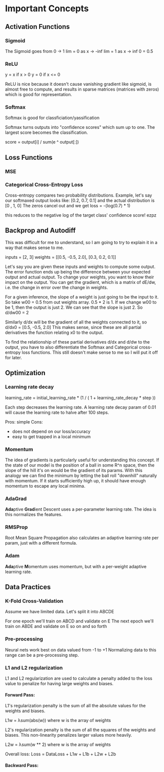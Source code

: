 # Important Concepts

## Activation Functions

### Sigmoid

The Sigmoid goes from 0 -> 1
lim = 0 as x -> -inf
lim = 1 as x -> inf
0 = 0.5

### ReLU

y = x if x > 0
y = 0 if x <= 0

ReLU is nice because it doesn't cause vanishing gradient like sigmoid, is almost free to compute, and results in sparse matrices (matrices with zeros) which is good for representation.

### Softmax

Softmax is good for classficiation/yassification

Softmax turns outputs into "confidence scores" which sum up to one. The largest score becomes the classification. 

score = output[i] / sum(e ^ output[:])


## Loss Functions

### MSE

### Categorical Cross-Entropy Loss

Cross-entropy compares two probability distributions.
Example, let's say our softmaxed output looks like:
[0.2, 0.7, 0.1] and the actual distribution is [0 , 1, 0]
The zeros cancel out and we get
loss = -(log(0.7) * 1)

this reduces to the negative log of the target class' confidence score! ezpz

## Backprop and Autodiff

This was difficult for me to understand, so I am going to try to explain it in a way that makes sense to me.

inputs = [2, 3]
weights = [[0.5, -0.5, 2.0],
           [0.3, 0.2, 0.1]]

Let's say you are given these inputs and weights to compute some output. The error function ends up being
the difference between your expected output and actual output. To change your weights, you want to know their impact on the output. You can get the gradient, which is a matrix of dE/dw, i.e. the change in error over the change in weights.

For a given inference, the slope of a weight is just going to be the input to it. So take w00 = 0.5 from out weights array. 0.5 * 2 is 1. If we change w00 to be 1, then the output is just 2. We can see that the slope is just 2. So d/dw00 = 2

Similarly d/dx will be the gradient of all the weights connected to it, so d/dx0 = [0.5, -0.5, 2.0]
This makes sense, since these are all partial derivatives the function relating x0 to the output.

To find the relationship of these partial derivatives d/dx and d/dw to the output, you have to also differentiate the Softmax and Categorical cross-entropy loss functions. This still doesn't make sense to me so I will put it off for later.

## Optimization

### Learning rate decay

learning_rate = initial_learning_rate * (1 / ( 1 + learning_rate_decay * step ))

Each step decreases the learning rate. A learning rate decay param of 0.01 will cause the learning rate to halve after 100 steps.

Pros: simple
Cons: 
- does not depend on our loss/accuracy
- easy to get trapped in a local minimum

### Momentum

The idea of gradients is particularly useful for understanding this concept. If the state of our model is the position of a ball in some R^n space, then the slope of the hill it's on would be the gradient of its params. With this analogy we can find the minimum by letting the ball roll "downhill" naturally with momentum. If it starts sufficiently high up, it should have enough momentum to escape any local minima. 

### AdaGrad

**Ada**ptive **Grad**ient Descent uses a per-parameter learning rate. The idea is this normalizes the features.

### RMSProp

Root Mean Square Propagation also calculates an adaptive learning rate per param, just with a different formula.

### Adam 

**Ada**ptive **M**omentum uses momentum, but with a per-weight adaptive learning rate.

## Data Practices

### K-Fold Cross-Validation

Assume we have limited data. Let's split it into ABCDE

For one epoch we'll train on ABCD and validate on E
The next epoch we'll train on ABDE and validate on E
so on and so forth

### Pre-processing

Neural nets work best on data valued from -1 to +1
Normalizing data to this range can be a pre-processing step.

### L1 and L2 regularization

L1 and L2 regularization are used to calculate a penalty added to the loss value to penalize for having large weights and biases.

#### Forward Pass:

L1's regularization penalty is the sum of all the absolute values for the weights and biases.

L1w = λsum(abs(w)) where w is the array of weights

L2's regularization penalty is the sum of all the squares of the weights and biases. This non-linearity penalizes larger values more heavily.

L2w = λsum(w ** 2) where w is the array of weights

Overall loss:
Loss = DataLoss + L1w + L1b + L2w + L2b

#### Backward Pass:


